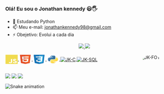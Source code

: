 ### Olá! Eu sou o Jonathan kennedy 😃🖐

- 🌱 Estudando Python
- 📫 Meu e-mail: jonathankennedy98@gmail.com
- ⚡ Obejetivo: Evolui a cada dia

<div align="center">
  <a href="https://github.com/jonathanestudante">
<img height="170em" src="https://githubreadmestats.vercel.app/api?username=jonathanestudante&show_icons=true&theme=tokyonight&include_all_commits=true&count_private=true"/>
<img height="180em" src="https://github-readme-stats.vercel.app/api/top-langs/?username=jonathanestudante&layout=compact&langs_count=7&theme=tokyonight"/>
</div>

<div style="display: inline_block"><br>
  <img align="center" alt="JK-Js" height="30" width="40" src="https://raw.githubusercontent.com/devicons/devicon/master/icons/javascript/javascript-plain.svg">
  <img align="center" alt="JK-HTML" height="30" width="40" src="https://raw.githubusercontent.com/devicons/devicon/master/icons/html5/html5-original.svg">
  <img align="center" alt="JK-CSS" height="30" width="40" src="https://raw.githubusercontent.com/devicons/devicon/master/icons/css3/css3-original.svg">
  <img align="center" alt="JK-Python" height="30" width="40" src="https://raw.githubusercontent.com/devicons/devicon/master/icons/python/python-original.svg">
  <img align="center" alt="JK-C" height="30" width="40" src="https://cdn.jsdelivr.net/gh/devicons/devicon/icons/c/c-original.svg">
  <img align="center" alt="JK-SQL" height="40" width="50" src="https://cdn.jsdelivr.net/gh/devicons/devicon/icons/sqlite/sqlite-original-wordmark.svg">
  <img align="right" alt="JK-FOTO" height="150" style="border-radius:50px;" src="https://cdna.artstation.com/p/assets/images/images/020/145/862/20190823065124/smaller_square/maria-kahramanova-1920-3.jpg?1566561085">
</div>

  ##
  
<div
  <a href="https://instagram.com/jonthan.k" target="_blank"><img src="https://img.shields.io/badge/-Instagram-%23E4405F?style=for-the-badge&logo=instagram&logoColor=white" target="_blank"></a>
 <a href=" https://discord.com/" target="_blank"><img src="https://img.shields.io/badge/Discord-7289DA?style=for-the-badge&logo=discord&logoColor=white" target="_blank"></a> 
  <a href = "jonathankennedy98@gmail.com"><img src="https://img.shields.io/badge/-Gmail-%23333?style=for-the-badge&logo=gmail&logoColor=white" target="_blank"></a>
  
   ![Snake animation](https://github.com/jonathanestudant/jonathanestudant/blob/output/.github/workflows/main.yml.svg)
   
</div>
